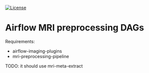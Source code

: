 [![License](https://img.shields.io/badge/license-Apache--2.0-blue.svg)](https://github.com/LREN-CHUV/airflow-mri-preprocessing-dags/blob/master/LICENSE)

# Airflow MRI preprocessing DAGs

Requirements:

* airflow-imaging-plugins
* mri-preprocessing-pipeline

TODO: it should use mri-meta-extract
